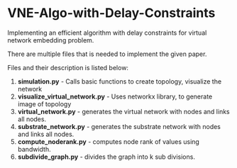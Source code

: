 # VNE-Algo-with-Delay-Constraints
Implementing an efficient algorithm with delay constraints for virtual network embedding problem.

There are multiple files that is needed to implement the given paper.

Files and their description is listed below:

1. **simulation.py** - Calls basic functions to create topology, visualize the network
2. **visualize_virtual_network.py** - Uses networkx library, to generate image of topology
3. **virtual_network.py** - generates the virtual network with nodes and links all nodes.
4. **substrate_network.py** - generates the substrate network with nodes and links all nodes.
5. **compute_noderank.py** - computes node rank of values using bandwidth.
6. **subdivide_graph.py** - divides the graph into k sub divisions.
